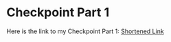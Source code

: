 # Checkpoint Part 1

Here is the link to my Checkpoint Part 1: [Shortened Link](https://drive.google.com/file/d/1DTtkcnmfZLV0wc9Uwkcun3H2cxNuaw2i/view?usp=sharing)
